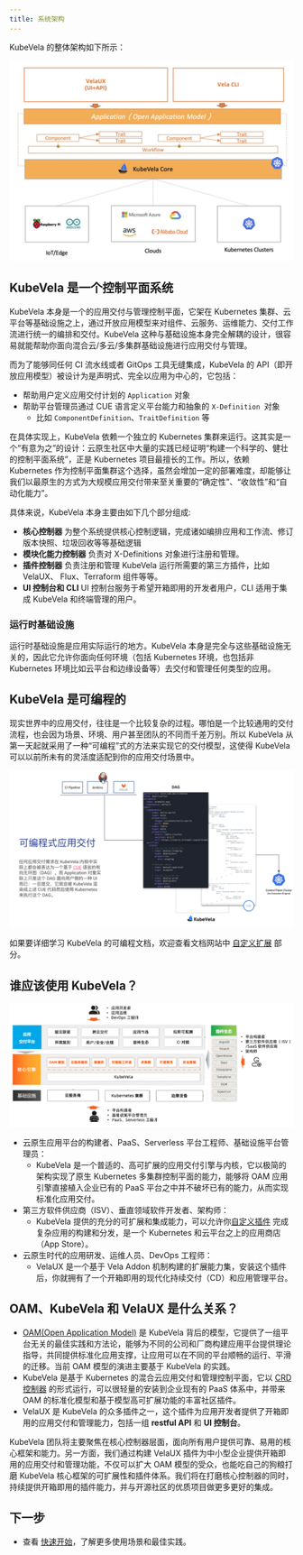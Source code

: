 ```yaml
---
title: 系统架构
---
```


KubeVela 的整体架构如下所示：

![kubevela-arch](../resources/system-arch.jpg)

## KubeVela 是一个控制平面系统

KubeVela 本身是一个的应用交付与管理控制平面，它架在 Kubernetes 集群、云平台等基础设施之上，通过开放应用模型来对组件、云服务、运维能力、交付工作流进行统一的编排和交付。KubeVela 这种与基础设施本身完全解耦的设计，很容易就能帮助你面向混合云/多云/多集群基础设施进行应用交付与管理。

而为了能够同任何 CI 流水线或者 GitOps 工具无缝集成，KubeVela 的 API（即开放应用模型）被设计为是声明式、完全以应用为中心的，它包括：

- 帮助用户定义应用交付计划的 `Application` 对象
- 帮助平台管理员通过 CUE 语言定义平台能力和抽象的 `X-Definition `对象
  - 比如 `ComponentDefinition`、`TraitDefinition` 等

在具体实现上，KubeVela 依赖一个独立的 Kubernetes 集群来运行。这其实是一个“有意为之”的设计：云原生社区中大量的实践已经证明“构建一个科学的、健壮的控制平面系统”，正是 Kubernetes 项目最擅长的工作。所以，依赖 Kubernetes 作为控制平面集群这个选择，虽然会增加一定的部署难度，却能够让我们以最原生的方式为大规模应用交付带来至关重要的“确定性”、“收敛性”和“自动化能力”。

具体来说，KubeVela 本身主要由如下几个部分组成:

- **核心控制器** 为整个系统提供核心控制逻辑，完成诸如编排应用和工作流、修订版本快照、垃圾回收等等基础逻辑
- **模块化能力控制器** 负责对 X-Definitions 对象进行注册和管理。
- **插件控制器** 负责注册和管理 KubeVela 运行所需要的第三方插件，比如 VelaUX、 Flux、Terraform 组件等等。
- **UI 控制台和 CLI** UI 控制台服务于希望开箱即用的开发者用户，CLI 适用于集成 KubeVela 和终端管理的用户。

### 运行时基础设施

运行时基础设施是应用实际运行的地方。KubeVela 本身是完全与这些基础设施无关的，因此它允许你面向任何环境（包括 Kubernetes 环境，也包括非 Kubernetes 环境比如云平台和边缘设备等）去交付和管理任何类型的应用。

## KubeVela 是可编程的

现实世界中的应用交付，往往是一个比较复杂的过程。哪怕是一个比较通用的交付流程，也会因为场景、环境、用户甚至团队的不同而千差万别。所以 KubeVela 从第一天起就采用了一种“可编程”式的方法来实现它的交付模型，这使得 KubeVela 可以以前所未有的灵活度适配到你的应用交付场景中。

![kernel](../resources/kernel.png)

如果要详细学习 KubeVela 的可编程文档，欢迎查看文档网站中 [自定义扩展](../platform-engineers/oam/oam-model) 部分。


## 谁应该使用 KubeVela？

![](../resources/vela-overview.jpg)

- 云原生应用平台的构建者、PaaS、Serverless 平台工程师、基础设施平台管理员：
  - KubeVela 是一个普适的、高可扩展的应用交付引擎与内核，它以极简的架构实现了原生 Kubernetes 多集群控制平面的能力，能够将 OAM 应用引擎直接植入企业已有的 PaaS 平台之中并不破坏已有的能力，从而实现标准化应用交付。
- 第三方软件供应商（ISV）、垂直领域软件开发者、架构师：
  - KubeVela 提供的充分的可扩展和集成能力，可以允许你[自定义插件](./platform-engineers/addon/intro) 完成复杂应用的构建和分发，是一个 Kubernetes 和云平台之上的应用商店（App Store）。
- 云原生时代的应用研发、运维人员、DevOps 工程师：
  - VelaUX 是一个基于 Vela Addon 机制构建的扩展能力集，安装这个插件后，你就拥有了一个开箱即用的现代化持续交付（CD）和应用管理平台。

## OAM、KubeVela 和 VelaUX 是什么关系？

- [OAM(Open Application Model)](https://github.com/oam-dev/spec) 是 KubeVela 背后的模型，它提供了一组平台无关的最佳实践和方法论，能够为不同的公司和厂商构建应用平台提供理论指导，共同提供标准化应用支撑，让应用可以在不同的平台顺畅的运行、平滑的迁移。当前 OAM 模型的演进主要基于 KubeVela 的实践。
- KubeVela 是基于 Kubernetes 的混合云应用交付和管理控制平面，它以 [CRD 控制器](https://kubernetes.io/docs/concepts/extend-kubernetes/api-extension/custom-resources/) 的形式运行，可以很轻量的安装到企业现有的 PaaS 体系中，并带来 OAM 的标准化模型和基于模型高可扩展功能的丰富社区插件。
- VelaUX 是 KubeVela 的众多插件之一，这个插件为应用开发者提供了开箱即用的应用交付和管理能力，包括一组 **restful API** 和 **UI 控制台**。

KubeVela 团队将主要聚焦在核心控制器层面，面向所有用户提供可靠、易用的核心框架和能力。另一方面，我们通过构建 VelaUX 插件为中小型企业提供开箱即用的应用交付和管理功能，不仅可以扩大 OAM 模型的受众，也能吃自己的狗粮打磨 KubeVela 核心框架的可扩展性和插件体系。我们将在打磨核心控制器的同时，持续提供开箱即用的插件能力，并与开源社区的优质项目做更多更好的集成。



## 下一步

- 查看 [快速开始](../quick-start)，了解更多使用场景和最佳实践。
